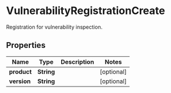 

# VulnerabilityRegistrationCreate

Registration for vulnerability inspection.

## Properties

Name | Type | Description | Notes
------------ | ------------- | ------------- | -------------
**product** | **String** |  |  [optional]
**version** | **String** |  |  [optional]



